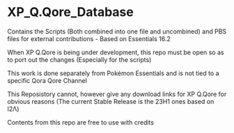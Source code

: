 # XP_Q.Qore_Database
Contains the Scripts (Both combined into one file and uncombined) and PBS files for external contributions - Based on Essentials 16.2

When XP Q.Qore is being under development, this repo must be open so as to port out the changes (Especially for the scripts)

This work is done separately from Pokémon Essentials and is not tied to a specific Qora Qore Channel

This Reposistory cannot, however give any download links for XP Q.Qore for obvious reasons (The current Stable Release is the 23H1 ones based on Ι2Λ)

Contents from this repo are free to use with credits